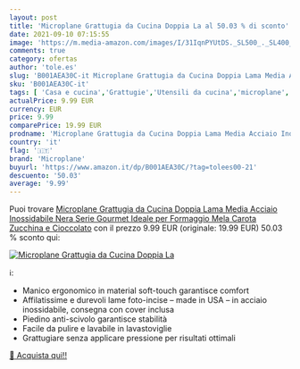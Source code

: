 ```yaml
---
layout: post
title: 'Microplane Grattugia da Cucina Doppia La al 50.03 % di sconto'
date: 2021-09-10 07:15:55
image: 'https://m.media-amazon.com/images/I/31IqnPYUtDS._SL500_._SL400_.jpg'
comments: true
category: ofertas
author: 'tole.es'
slug: 'B001AEA30C-it Microplane Grattugia da Cucina Doppia Lama Media Acciaio...'
sku: 'B001AEA30C-it'
tags: [ 'Casa e cucina','Grattugie','Utensili da cucina','microplane', ]
actualPrice: 9.99 EUR
currency: EUR
price: 9.99
comparePrice: 19.99 EUR
prodname: 'Microplane Grattugia da Cucina Doppia Lama Media Acciaio Inossidabile Nera Serie Gourmet Ideale per Formaggio  Mela  Carota  Zucchina e Cioccolato'
country: 'it'
flag: '🇮🇹'
brand: 'Microplane'
buyurl: 'https://www.amazon.it/dp/B001AEA30C/?tag=tolees00-21'
descuento: '50.03'
average: '9.99'
---
```


Puoi trovare [Microplane Grattugia da Cucina Doppia Lama Media Acciaio Inossidabile Nera Serie Gourmet Ideale per Formaggio  Mela  Carota  Zucchina e Cioccolato](https://www.amazon.it/dp/B001AEA30C/?tag=tolees00-21) con il prezzo 9.99 EUR (originale: 19.99 EUR) 50.03 % sconto qui:

[![Microplane Grattugia da Cucina Doppia La](https://m.media-amazon.com/images/I/31IqnPYUtDS._SL500_._SL400_.jpg)](https://www.amazon.it/dp/B001AEA30C/?tag=tolees00-21)

ℹ️:

- Manico ergonomico in material soft-touch garantisce comfort
- Affilatissime e durevoli lame foto-incise – made in USA – in acciaio inossidabile, consegna con cover inclusa
- Piedino anti-scivolo garantisce stabilità
- Facile da pulire e lavabile in lavastoviglie
- Grattugiare senza applicare pressione per risultati ottimali

[🛒 Acquista qui!!](https://www.amazon.it/dp/B001AEA30C/?tag=tolees00-21)

